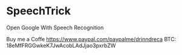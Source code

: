 # SpeechTrick
Open Google With Speech Recognition






Buy me a Coffe 
https://www.paypal.com/paypalme/drinndreca
BTC: 18eMfFRGGwkeK7JwAcobLAdJjao3pxrbZW
